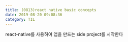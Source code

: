 ```yaml
---
title: (0813)react native basic concepts
date: 2019-08-20 09:08:36
category: TIL
---
```


react-native를 사용하여 앱을 만드는 side project를 시작한다
